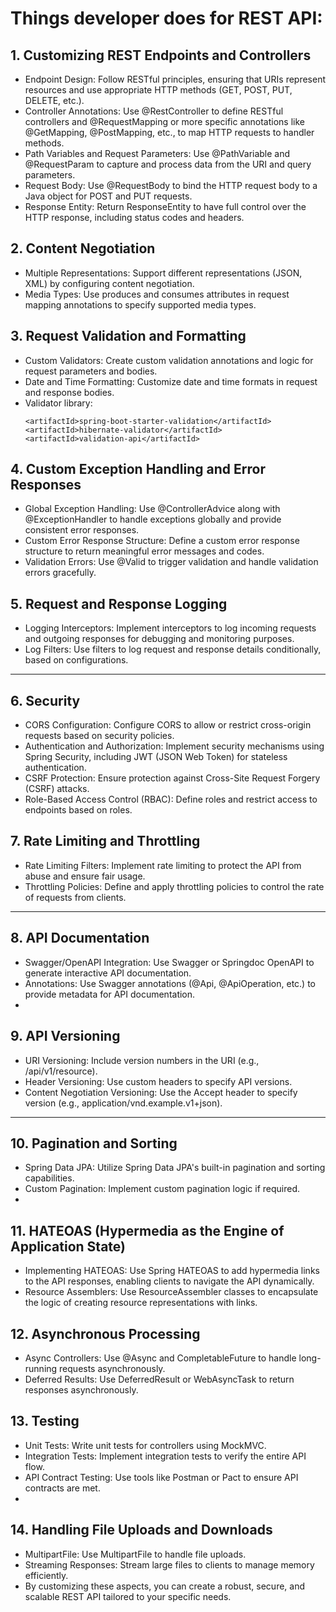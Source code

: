 # Things developer does for REST API:

## 1. Customizing REST Endpoints and Controllers
- Endpoint Design: Follow RESTful principles, ensuring that URIs represent resources and use appropriate HTTP methods (GET, POST, PUT, DELETE, etc.).
- Controller Annotations: Use @RestController to define RESTful controllers and @RequestMapping or more specific annotations like @GetMapping, @PostMapping, etc., to map HTTP requests to handler methods.
- Path Variables and Request Parameters: Use @PathVariable and @RequestParam to capture and process data from the URI and query parameters.
- Request Body: Use @RequestBody to bind the HTTP request body to a Java object for POST and PUT requests.
- Response Entity: Return ResponseEntity to have full control over the HTTP response, including status codes and headers.

## 2. Content Negotiation
- Multiple Representations: Support different representations (JSON, XML) by configuring content negotiation.
- Media Types: Use produces and consumes attributes in request mapping annotations to specify supported media types.

## 3. Request Validation and Formatting
- Custom Validators: Create custom validation annotations and logic for request parameters and bodies.
- Date and Time Formatting: Customize date and time formats in request and response bodies.
- Validator library:
    ```
  <artifactId>spring-boot-starter-validation</artifactId>
  <artifactId>hibernate-validator</artifactId>
  <artifactId>validation-api</artifactId>
  ```

## 4. Custom Exception Handling and Error Responses
- Global Exception Handling: Use @ControllerAdvice along with @ExceptionHandler to handle exceptions globally and provide consistent error responses.
- Custom Error Response Structure: Define a custom error response structure to return meaningful error messages and codes.
- Validation Errors: Use @Valid to trigger validation and handle validation errors gracefully.

## 5. Request and Response Logging
- Logging Interceptors: Implement interceptors to log incoming requests and outgoing responses for debugging and monitoring purposes.
- Log Filters: Use filters to log request and response details conditionally, based on configurations.

---

## 6. Security
- CORS Configuration: Configure CORS to allow or restrict cross-origin requests based on security policies.
- Authentication and Authorization: Implement security mechanisms using Spring Security, including JWT (JSON Web Token) for stateless authentication.
- CSRF Protection: Ensure protection against Cross-Site Request Forgery (CSRF) attacks.
- Role-Based Access Control (RBAC): Define roles and restrict access to endpoints based on roles.

## 7. Rate Limiting and Throttling
- Rate Limiting Filters: Implement rate limiting to protect the API from abuse and ensure fair usage.
- Throttling Policies: Define and apply throttling policies to control the rate of requests from clients.

--- 

## 8. API Documentation
- Swagger/OpenAPI Integration: Use Swagger or Springdoc OpenAPI to generate interactive API documentation.
- Annotations: Use Swagger annotations (@Api, @ApiOperation, etc.) to provide metadata for API documentation.
- 
## 9. API Versioning
- URI Versioning: Include version numbers in the URI (e.g., /api/v1/resource).
- Header Versioning: Use custom headers to specify API versions.
- Content Negotiation Versioning: Use the Accept header to specify version (e.g., application/vnd.example.v1+json).

--- 

## 10. Pagination and Sorting
- Spring Data JPA: Utilize Spring Data JPA's built-in pagination and sorting capabilities.
- Custom Pagination: Implement custom pagination logic if required.
-
## 11. HATEOAS (Hypermedia as the Engine of Application State)
- Implementing HATEOAS: Use Spring HATEOAS to add hypermedia links to the API responses, enabling clients to navigate the API dynamically.
- Resource Assemblers: Use ResourceAssembler classes to encapsulate the logic of creating resource representations with links.

## 12. Asynchronous Processing
- Async Controllers: Use @Async and CompletableFuture to handle long-running requests asynchronously.
- Deferred Results: Use DeferredResult or WebAsyncTask to return responses asynchronously.

## 13. Testing
- Unit Tests: Write unit tests for controllers using MockMVC.
- Integration Tests: Implement integration tests to verify the entire API flow.
- API Contract Testing: Use tools like Postman or Pact to ensure API contracts are met.
- 
## 14. Handling File Uploads and Downloads
- MultipartFile: Use MultipartFile to handle file uploads.
- Streaming Responses: Stream large files to clients to manage memory efficiently.
- By customizing these aspects, you can create a robust, secure, and scalable REST API tailored to your specific needs.